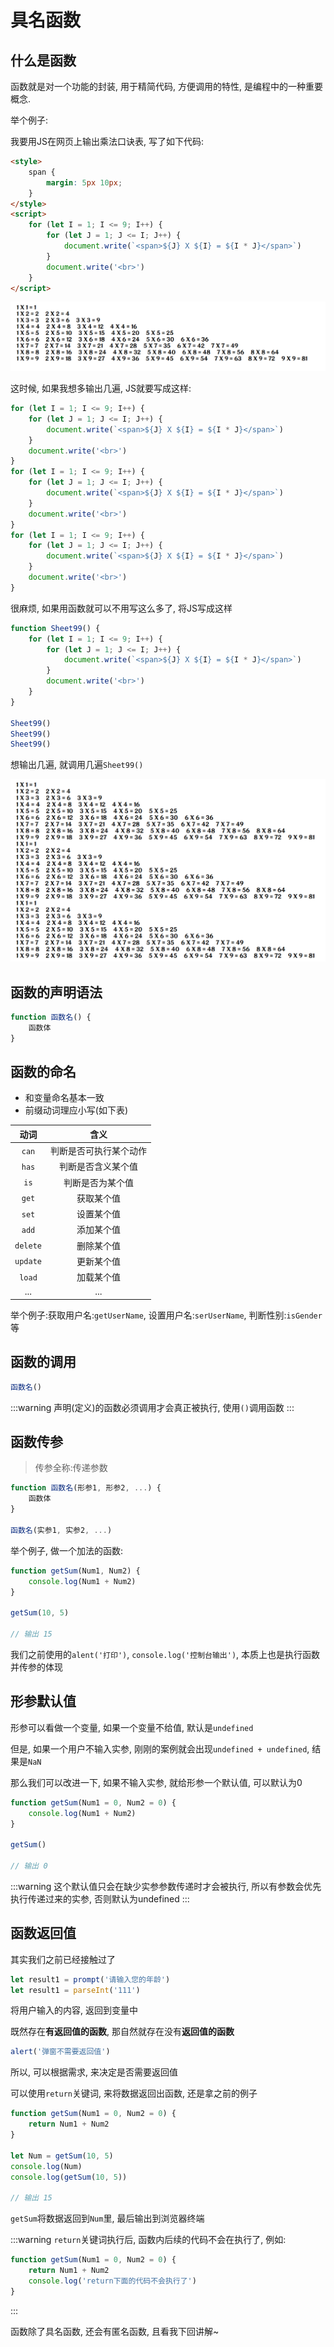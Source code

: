 # 具名函数

## 什么是函数

函数就是对一个功能的封装, 用于精简代码, 方便调用的特性, 是编程中的一种重要概念.

举个例子:

我要用JS在网页上输出乘法口诀表, 写了如下代码:

```html
<style>
    span {
        margin: 5px 10px;
    }
</style>
<script>
    for (let I = 1; I <= 9; I++) {
        for (let J = 1; J <= I; J++) {
            document.write(`<span>${J} X ${I} = ${I * J}</span>`)
        }
        document.write('<br>')
    }
</script>
```

![65203175e9475ab05b7435c233d92e29bac49e52](Assets/65203175e9475ab05b7435c233d92e29bac49e52.png)

这时候, 如果我想多输出几遍, JS就要写成这样:

```js
for (let I = 1; I <= 9; I++) {
    for (let J = 1; J <= I; J++) {
        document.write(`<span>${J} X ${I} = ${I * J}</span>`)
    }
    document.write('<br>')
}
for (let I = 1; I <= 9; I++) {
    for (let J = 1; J <= I; J++) {
        document.write(`<span>${J} X ${I} = ${I * J}</span>`)
    }
    document.write('<br>')
}
for (let I = 1; I <= 9; I++) {
    for (let J = 1; J <= I; J++) {
        document.write(`<span>${J} X ${I} = ${I * J}</span>`)
    }
    document.write('<br>')
}
```

很麻烦, 如果用函数就可以不用写这么多了, 将JS写成这样

```js
function Sheet99() {
	for (let I = 1; I <= 9; I++) {
		for (let J = 1; J <= I; J++) {
			document.write(`<span>${J} X ${I} = ${I * J}</span>`)
		}
		document.write('<br>')
	}
}

Sheet99()
Sheet99()
Sheet99()
```

想输出几遍, 就调用几遍`Sheet99()`

![b5bbb911deb8e95b6d7cf2428af98bcc5708d696](Assets/b5bbb911deb8e95b6d7cf2428af98bcc5708d696.png)

## 函数的声明语法

```js
function 函数名() {
    函数体
}
```

## 函数的命名

* 和变量命名基本一致
* 前缀动词理应小写(如下表)

|   动词   |          含义          |
| :------: | :--------------------: |
|  `can`   | 判断是否可执行某个动作 |
|  `has`   |   判断是否含义某个值   |
|   `is`   |    判断是否为某个值    |
|  `get`   |       获取某个值       |
|  `set`   |       设置某个值       |
|  `add`   |       添加某个值       |
| `delete` |       删除某个值       |
| `update` |       更新某个值       |
|  `load`  |       加载某个值       |
|   ...    |          ...           |

举个例子:获取用户名:`getUserName`, 设置用户名:`serUserName`, 判断性别:`isGender`等

## 函数的调用

```js
函数名()
```

:::warning
声明(定义)的函数必须调用才会真正被执行, 使用`()`调用函数
:::

## 函数传参

> 传参全称:传递参数

```js
function 函数名(形参1, 形参2, ...) {
    函数体
}

函数名(实参1, 实参2, ...)
```

举个例子, 做一个加法的函数:

```js
function getSum(Num1, Num2) {
    console.log(Num1 + Num2)
}

getSum(10, 5)

// 输出 15
```

我们之前使用的`alent('打印')`, `console.log('控制台输出')`, 本质上也是执行函数并传参的体现

## 形参默认值

形参可以看做一个变量, 如果一个变量不给值, 默认是`undefined`

但是, 如果一个用户不输入实参, 刚刚的案例就会出现`undefined + undefined`, 结果是`NaN`

那么我们可以改进一下, 如果不输入实参, 就给形参一个默认值, 可以默认为0

```js
function getSum(Num1 = 0, Num2 = 0) {
    console.log(Num1 + Num2)
}

getSum()

// 输出 0
```

:::warning
这个默认值只会在缺少实参参数传递时才会被执行, 所以有参数会优先执行传递过来的实参, 否则默认为undefined
:::

## 函数返回值

其实我们之前已经接触过了

```js
let result1 = prompt('请输入您的年龄')
let result1 = parseInt('111')
```

将用户输入的内容, 返回到变量中

既然存在**有返回值的函数**, 那自然就存在没有**返回值的函数**

```js
alert('弹窗不需要返回值')
```

所以, 可以根据需求, 来决定是否需要返回值

可以使用`return`关键词, 来将数据返回出函数, 还是拿之前的例子

```js
function getSum(Num1 = 0, Num2 = 0) {
    return Num1 + Num2
}

let Num = getSum(10, 5)
console.log(Num)
console.log(getSum(10, 5))

// 输出 15
```

`getSum`将数据返回到`Num`里, 最后输出到浏览器终端

:::warning
`return`关键词执行后, 函数内后续的代码不会在执行了, 例如:

```js
function getSum(Num1 = 0, Num2 = 0) {
    return Num1 + Num2
    console.log('return下面的代码不会执行了')
}
```
:::

函数除了具名函数, 还会有匿名函数, 且看我下回讲解~

